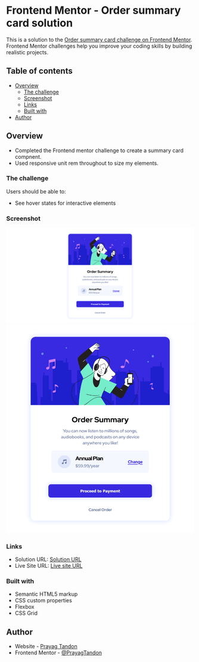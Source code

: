 # Frontend Mentor - Order summary card solution

This is a solution to the [Order summary card challenge on Frontend Mentor](https://www.frontendmentor.io/challenges/order-summary-component-QlPmajDUj). Frontend Mentor challenges help you improve your coding skills by building realistic projects.

## Table of contents

- [Overview](#overview)
  - [The challenge](#the-challenge)
  - [Screenshot](#screenshot)
  - [Links](#links)
  - [Built with](#built-with)
- [Author](#author)

## Overview

- Completed the Frontend mentor challenge to create a summary card compnent.
- Used responsive unit rem throughout to size my elements.

### The challenge

Users should be able to:

- See hover states for interactive elements

### Screenshot

![Desktop screenshot](./images/Screenshot-desktop.png)
![Mobile screenshot](./images/Screenshot-mobile.png)

### Links

- Solution URL: [Solution URL](https://github.com/PrayagTandon/Card-summary)
- Live Site URL: [Live site URL](https://card-summary-prayag.netlify.app/)

### Built with

- Semantic HTML5 markup
- CSS custom properties
- Flexbox
- CSS Grid

## Author

- Website - [Prayag Tandon](https://prayag.webflow.io/)
- Frontend Mentor - [@PrayagTandon](https://www.frontendmentor.io/profile/PrayagTandon)
